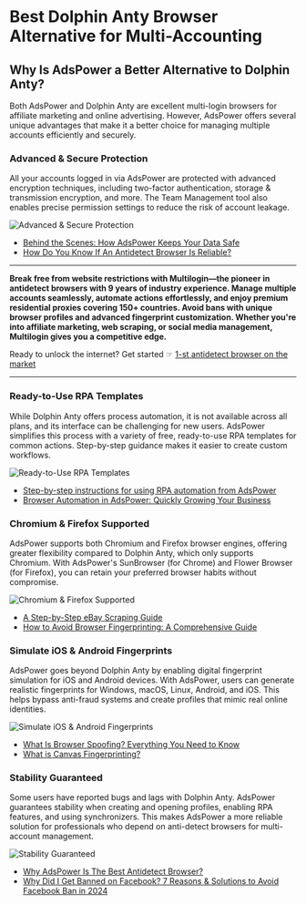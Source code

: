 # Best Dolphin Anty Browser Alternative for Multi-Accounting

## Why Is AdsPower a Better Alternative to Dolphin Anty?

Both AdsPower and Dolphin Anty are excellent multi-login browsers for affiliate marketing and online advertising. However, AdsPower offers several unique advantages that make it a better choice for managing multiple accounts efficiently and securely.

### Advanced & Secure Protection

All your accounts logged in via AdsPower are protected with advanced encryption techniques, including two-factor authentication, storage & transmission encryption, and more. The Team Management tool also enables precise permission settings to reduce the risk of account leakage.

![Advanced & Secure Protection](https://www.adspower.com/dist/blog/pic_empty.png)

- [Behind the Scenes: How AdsPower Keeps Your Data Safe](https://www.adspower.com/blog/behind-the-scenes-how-adspower-keeps-your-data-safe)
- [How Do You Know If An Antidetect Browser Is Reliable?](https://www.adspower.com/blog/How-Do-You-Know-if-an-Antidetect-Browser-Is-Reliable)

---

**Break free from website restrictions with Multilogin—the pioneer in antidetect browsers with 9 years of industry experience. Manage multiple accounts seamlessly, automate actions effortlessly, and enjoy premium residential proxies covering 150+ countries. Avoid bans with unique browser profiles and advanced fingerprint customization. Whether you're into affiliate marketing, web scraping, or social media management, Multilogin gives you a competitive edge.**

Ready to unlock the internet? Get started ☞ [1-st antidetect browser on the market](https://bit.ly/multIlogin)

---

### Ready-to-Use RPA Templates

While Dolphin Anty offers process automation, it is not available across all plans, and its interface can be challenging for new users. AdsPower simplifies this process with a variety of free, ready-to-use RPA templates for common actions. Step-by-step guidance makes it easier to create custom workflows.

![Ready-to-Use RPA Templates](https://www.adspower.com/dist/blog/pic_empty.png)

- [Step-by-step instructions for using RPA automation from AdsPower](https://www.adspower.com/blog/step-by-step-instructions-for-using-rpa-automation-from-adspower)
- [Browser Automation in AdsPower: Quickly Growing Your Business](https://www.adspower.com/blog/browser-automation-in-adspower-quickly-growing-your-business)

### Chromium & Firefox Supported

AdsPower supports both Chromium and Firefox browser engines, offering greater flexibility compared to Dolphin Anty, which only supports Chromium. With AdsPower's SunBrowser (for Chrome) and Flower Browser (for Firefox), you can retain your preferred browser habits without compromise.

![Chromium & Firefox Supported](https://www.adspower.com/dist/blog/pic_empty.png)

- [A Step-by-Step eBay Scraping Guide](https://www.adspower.com/blog/a-step-by-step-ebay-scraping-guide)
- [How to Avoid Browser Fingerprinting: A Comprehensive Guide](https://www.adspower.com/blog/how-to-avoid-browser-fingerprinting-a-comprehensive-guide)

### Simulate iOS & Android Fingerprints

AdsPower goes beyond Dolphin Anty by enabling digital fingerprint simulation for iOS and Android devices. With AdsPower, users can generate realistic fingerprints for Windows, macOS, Linux, Android, and iOS. This helps bypass anti-fraud systems and create profiles that mimic real online identities.

![Simulate iOS & Android Fingerprints](https://www.adspower.com/dist/blog/pic_empty.png)

- [What Is Browser Spoofing? Everything You Need to Know](https://www.adspower.com/blog/what-is-browser-spoofing-everything-you-need-to-know)
- [What is Canvas Fingerprinting?](https://www.adspower.com/blog/what-is-canvas-fingerprinting)

### Stability Guaranteed

Some users have reported bugs and lags with Dolphin Anty. AdsPower guarantees stability when creating and opening profiles, enabling RPA features, and using synchronizers. This makes AdsPower a more reliable solution for professionals who depend on anti-detect browsers for multi-account management.

![Stability Guaranteed](https://www.adspower.com/dist/blog/pic_empty.png)

- [Why AdsPower Is The Best Antidetect Browser?](https://www.adspower.com/blog/why-adspower-is-the-best-antidetect-browser)
- [Why Did I Get Banned on Facebook? 7 Reasons & Solutions to Avoid Facebook Ban in 2024](https://www.adspower.com/blog/why-did-i-get-banned-on-facebook-7-reasons-solutions-to-avoid-facebook-ban-in-2024)
